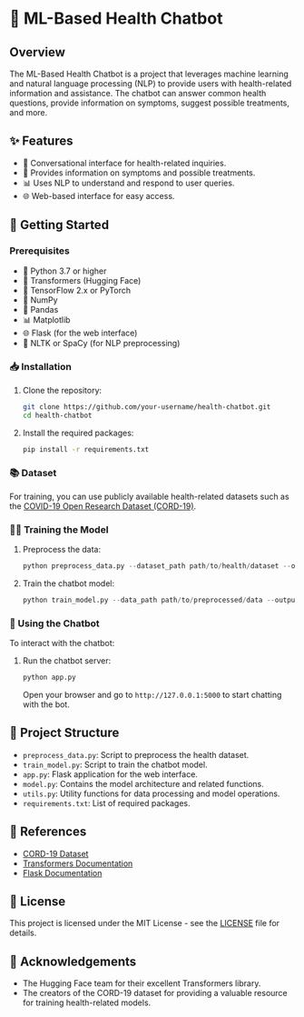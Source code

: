 # 🏥 ML-Based Health Chatbot

## Overview
The ML-Based Health Chatbot is a project that leverages machine learning and natural language processing (NLP) to provide users with health-related information and assistance. The chatbot can answer common health questions, provide information on symptoms, suggest possible treatments, and more.

## ✨ Features
- 🤖 Conversational interface for health-related inquiries.
- 🏥 Provides information on symptoms and possible treatments.
- 📊 Uses NLP to understand and respond to user queries.
- 🌐 Web-based interface for easy access.

## 🚀 Getting Started

### Prerequisites
- 🐍 Python 3.7 or higher
- 🤗 Transformers (Hugging Face)
- 🧠 TensorFlow 2.x or PyTorch
- 🧮 NumPy
- 🐼 Pandas
- 📊 Matplotlib
- 🌐 Flask (for the web interface)
- 💬 NLTK or SpaCy (for NLP preprocessing)

### 📥 Installation
1. Clone the repository:
    ```sh
    git clone https://github.com/your-username/health-chatbot.git
    cd health-chatbot
    ```

2. Install the required packages:
    ```sh
    pip install -r requirements.txt
    ```

### 📚 Dataset
For training, you can use publicly available health-related datasets such as the [COVID-19 Open Research Dataset (CORD-19)](https://www.kaggle.com/allen-institute-for-ai/CORD-19-research-challenge).

### 🏋️‍♂️ Training the Model
1. Preprocess the data:
    ```python
    python preprocess_data.py --dataset_path path/to/health/dataset --output_path path/to/save/preprocessed/data
    ```

2. Train the chatbot model:
    ```python
    python train_model.py --data_path path/to/preprocessed/data --output_model_path path/to/save/model
    ```

### 💬 Using the Chatbot
To interact with the chatbot:
1. Run the chatbot server:
    ```sh
    python app.py
    ```
    Open your browser and go to `http://127.0.0.1:5000` to start chatting with the bot.

## 📂 Project Structure
- `preprocess_data.py`: Script to preprocess the health dataset.
- `train_model.py`: Script to train the chatbot model.
- `app.py`: Flask application for the web interface.
- `model.py`: Contains the model architecture and related functions.
- `utils.py`: Utility functions for data processing and model operations.
- `requirements.txt`: List of required packages.

## 📑 References
- [CORD-19 Dataset](https://www.kaggle.com/allen-institute-for-ai/CORD-19-research-challenge)
- [Transformers Documentation](https://huggingface.co/transformers/)
- [Flask Documentation](https://flask.palletsprojects.com/)

## 📜 License
This project is licensed under the MIT License - see the [LICENSE](LICENSE) file for details.

## 🙏 Acknowledgements
- The Hugging Face team for their excellent Transformers library.
- The creators of the CORD-19 dataset for providing a valuable resource for training health-related models.
